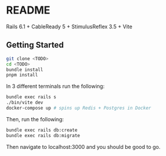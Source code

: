 # README

Rails 6.1 + CableReady 5 + StimulusReflex 3.5 + Vite

## Getting Started

```bash
git clone <TODO>
cd <TODO>
bundle install
pnpm install
```

In 3 different terminals run the following:

```bash
bundle exec rails s
./bin/vite dev
docker-compose up # spins up Redis + Postgres in Docker
```

Then, run the following:

```bash
bundle exec rails db:create
bundle exec rails db:migrate
```

Then navigate to localhost:3000 and you should be good to
go.


